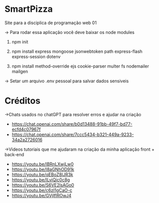 # SmartPizza
Site para a disciplica de programação web 01

-> Para rodar essa aplicação você deve baixar os node modules
1. npm init

2. npm install express mongoose jsonwebtoken path express-flash express-session dotenv
3. npm install method-override ejs cookie-parser multer fs nodemailer mailgen

-> Setar um arquivo .env pessoal para salvar dados sensiveis  

# Créditos 
 
 ->Chats usados no chatGPT para resolver erros e ajudar na criação                     
                                                                                      
  * https://chat.openai.com/share/b0d13488-91bb-49f7-bd77-ecfd4c07967f                 
  * https://chat.openai.com/share/7ccc5434-b321-449a-9233-34a2a2726016                   
                                                                                  
 ->Videos tutoriais que me ajudaram na criação da minha aplicação front + back-end    
                                                                                  
  * https://youtu.be/lBRnLXwjLw0                                                         
  * https://youtu.be/l8aGNhOD91k                                               
  * https://youtu.be/qEBoZ8lJR3k                                                  
  * https://youtu.be/ILviQic0c8g                                                      
  * https://youtu.be/S6VE2lsAGo0                                                        
  * https://youtu.be/c6zI1gCaO-c 
  * https://youtu.be/GVjIflROwJ4

